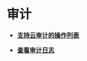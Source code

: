 # 审计<a name="dew_01_0019"></a>

-   **[支持云审计的操作列表](支持云审计的操作列表.md)**  

-   **[查看审计日志](查看审计日志.md)**  


